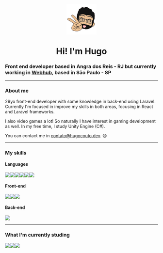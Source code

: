 <div align="center">
    <img style="display: block" src="https://raw.githubusercontent.com/hugolcouto/hugolcouto/main/assets/avatar.png" width="100">
</div>
<h1 align="center">Hi! I'm Hugo</h1>

### Front end developer based in Angra dos Reis - RJ but currently working in [Webhub](https://webhub.com.br/), based in São Paulo - SP

---

### About me

29yo front-end developer with some knowledge in back-end using Laravel. Currently I'm focused in improve my skills in both areas, focusing in React and Laravel frameworks.

I also video games a lot! So naturally I have interest in gaming development as well. In my free time, I study Unity Engine (C#).

You can contact me in [contato@hugocouto.dev](mailto:contato@hugocouto.dev). 😄

---

### My skills

#### Languages
<div style="display:flex; flex-wrap: wrap; align-items: flex-start;">
    <img src="https://img.shields.io/badge/HTML5-E34F26?style=for-the-badge&logo=html5&logoColor=white">
    <img src="https://img.shields.io/badge/-CSS-026EB6?logo=css3&logoColor=white&style=for-the-badge">
    <img src="https://img.shields.io/badge/JavaScript-F7DF1E?style=for-the-badge&logo=javascript&logoColor=black">
    <img src="https://img.shields.io/badge/-PHP-777bb4?logo=php&logoColor=white&style=for-the-badge">
    <img src="https://img.shields.io/badge/-TypeScript-3178C6?logo=typescript&logoColor=white&style=for-the-badge">
    <img src="https://img.shields.io/badge/-SCSS-C76395?logo=sass&logoColor=white&style=for-the-badge">
</div>

#### Front-end
<div style="display:flex; flex-wrap: wrap; align-items: flex-start;">
    <img src="https://img.shields.io/badge/React-00D1F7?style=for-the-badge&logo=react&logoColor=white">
    <img src="https://img.shields.io/badge/Vue.js-3FB27F?style=for-the-badge&logo=vue.js&logoColor=white">
    <img src="https://img.shields.io/badge/styled--components-DB7093?style=for-the-badge&logo=styled-components&logoColor=white">
</div>

#### Back-end
<div style="display:flex; flex-wrap: wrap; align-items: flex-start;">
    <img src="https://img.shields.io/badge/Laravel-FF2D20?style=for-the-badge&logo=laravel&logoColor=white">
</div>

---

### What I'm currently studing
<div style="display:flex; flex-wrap: wrap; align-items: flex-start;">
    <img src="https://img.shields.io/badge/Next%20JS-00d1f7?style=for-the-badge&logo=react&logoColor=white">
    <img src="https://img.shields.io/badge/Laravel-FF2D20?style=for-the-badge&logo=laravel&logoColor=white">
    <img src="https://img.shields.io/badge/Unity-100000?style=for-the-badge&logo=unity&logoColor=white">
</div>